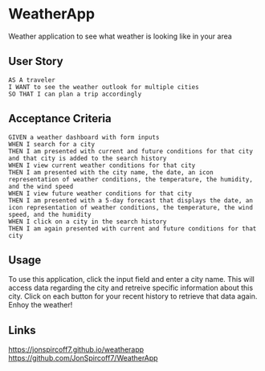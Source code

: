 # WeatherApp

Weather application to see what weather is looking like in your area

## User Story

```
AS A traveler
I WANT to see the weather outlook for multiple cities
SO THAT I can plan a trip accordingly
```

## Acceptance Criteria

```
GIVEN a weather dashboard with form inputs
WHEN I search for a city
THEN I am presented with current and future conditions for that city and that city is added to the search history
WHEN I view current weather conditions for that city
THEN I am presented with the city name, the date, an icon representation of weather conditions, the temperature, the humidity, and the wind speed
WHEN I view future weather conditions for that city
THEN I am presented with a 5-day forecast that displays the date, an icon representation of weather conditions, the temperature, the wind speed, and the humidity
WHEN I click on a city in the search history
THEN I am again presented with current and future conditions for that city
```

## Usage

To use this application, click the input field and enter a city name. This will access data regarding the city and retreive specific information about this city. Click on each button for your recent history to retrieve that data again. Enhoy the weather!

## Links

https://jonspircoff7.github.io/weatherapp
https://github.com/JonSpircoff7/WeatherApp
